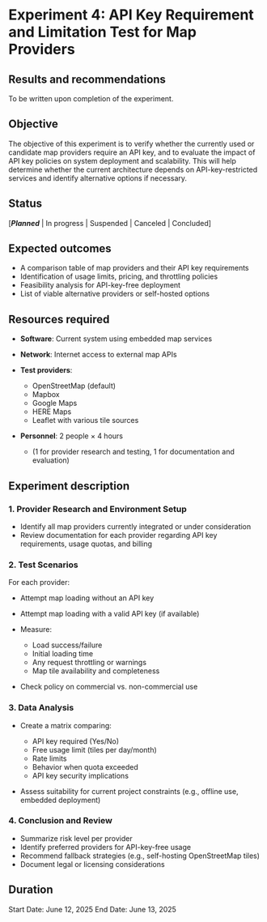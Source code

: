 # Experiment 4: API Key Requirement and Limitation Test for Map Providers

## Results and recommendations

To be written upon completion of the experiment.

## Objective

The objective of this experiment is to verify whether the currently used or candidate map providers require an API key, and to evaluate the impact of API key policies on system deployment and scalability.
This will help determine whether the current architecture depends on API-key-restricted services and identify alternative options if necessary.

## Status

[***Planned*** | In progress | Suspended | Canceled | Concluded]

## Expected outcomes

* A comparison table of map providers and their API key requirements
* Identification of usage limits, pricing, and throttling policies
* Feasibility analysis for API-key-free deployment
* List of viable alternative providers or self-hosted options

## Resources required

* **Software**: Current system using embedded map services
* **Network**: Internet access to external map APIs
* **Test providers**:

  * OpenStreetMap (default)
  * Mapbox
  * Google Maps
  * HERE Maps
  * Leaflet with various tile sources
* **Personnel**: 2 people × 4 hours

  * (1 for provider research and testing, 1 for documentation and evaluation)

## Experiment description

### 1. Provider Research and Environment Setup

* Identify all map providers currently integrated or under consideration
* Review documentation for each provider regarding API key requirements, usage quotas, and billing

### 2. Test Scenarios

For each provider:

* Attempt map loading without an API key
* Attempt map loading with a valid API key (if available)
* Measure:

  * Load success/failure
  * Initial loading time
  * Any request throttling or warnings
  * Map tile availability and completeness
* Check policy on commercial vs. non-commercial use

### 3. Data Analysis

* Create a matrix comparing:

  * API key required (Yes/No)
  * Free usage limit (tiles per day/month)
  * Rate limits
  * Behavior when quota exceeded
  * API key security implications
* Assess suitability for current project constraints (e.g., offline use, embedded deployment)

### 4. Conclusion and Review

* Summarize risk level per provider
* Identify preferred providers for API-key-free usage
* Recommend fallback strategies (e.g., self-hosting OpenStreetMap tiles)
* Document legal or licensing considerations

## Duration

Start Date: June 12, 2025
End Date: June 13, 2025
